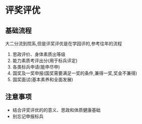 # 评奖评优

## 基础流程

大二分流到院系,但是评奖评优是在学园评的,参考往年的流程

1. 思政评价、身体素质出等级
2. 能力素质考评出分(用于标兵评定)
3. 各类标兵申请(能申尽申)
4. 国奖及一奖申报(国奖需要满足一奖的条件,兼得一奖,奖金不兼得)
5. 国奖面试(基本素养和全面发展)

## 注意事项

- 结合评奖评优的的意义、思政和体质健康基础
- 别忘记申报标兵